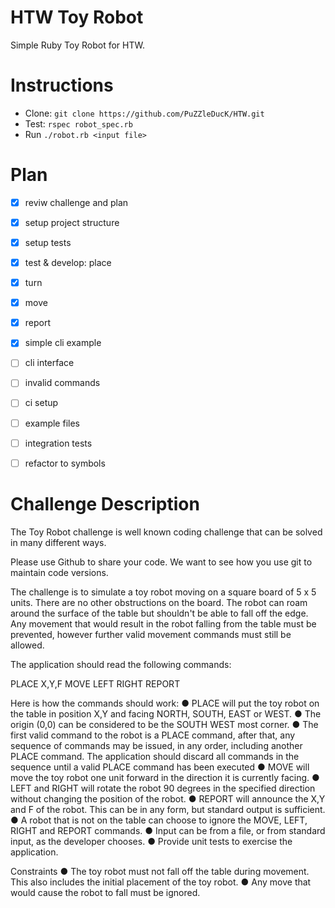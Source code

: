 # HTW Toy Robot

Simple Ruby Toy Robot for HTW.



# Instructions
- Clone: `git clone https://github.com/PuZZleDucK/HTW.git`
- Test: `rspec robot_spec.rb`
- Run `./robot.rb <input file>`


# Plan
- [x] reviw challenge and plan
- [x] setup project structure
- [x] setup tests
- [x] test & develop: place
- [x] turn
- [x] move
- [x] report
- [x] simple cli example
- [ ] cli interface
- [ ] invalid commands
- [ ] ci setup
- [ ] example files
- [ ] integration tests
- [ ] refactor to symbols





# Challenge Description

The Toy Robot challenge is well known coding challenge that can be solved in many different ways.

Please use Github to share your code.  We want to see how you use git to maintain code versions.

The challenge is to simulate a toy robot moving on a square board of 5 x 5 units. There are no other obstructions on the board. The robot can roam around the surface of the table but
shouldn't be able to fall off the edge. Any movement that would result in the robot falling from
the table must be prevented, however further valid movement commands must still be allowed.

The application should read the following commands:

PLACE X,Y,F
MOVE
LEFT
RIGHT
REPORT

Here is how the commands should work:
● PLACE will put the toy robot on the table in position X,Y and facing NORTH, SOUTH,
EAST or WEST.
● The origin (0,0) can be considered to be the SOUTH WEST most corner.
● The first valid command to the robot is a PLACE command, after that, any sequence of
commands may be issued, in any order, including another PLACE command. The
application should discard all commands in the sequence until a valid PLACE command
has been executed
● MOVE will move the toy robot one unit forward in the direction it is currently facing.
● LEFT and RIGHT will rotate the robot 90 degrees in the specified direction without
changing the position of the robot.
● REPORT will announce the X,Y and F of the robot. This can be in any form, but standard
output is sufficient.
● A robot that is not on the table can choose to ignore the MOVE, LEFT, RIGHT and
REPORT commands.
● Input can be from a file, or from standard input, as the developer chooses.
● Provide unit tests to exercise the application.

Constraints
● The toy robot must not fall off the table during movement. This also includes the
initial placement of the toy robot.
● Any move that would cause the robot to fall must be ignored.
